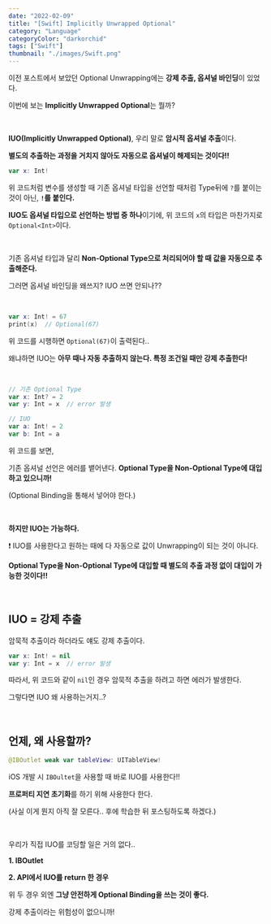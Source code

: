 ```yaml
---
date: "2022-02-09"
title: "[Swift] Implicitly Unwrapped Optional"
category: "Language"
categoryColor: "darkorchid"
tags: ["Swift"]
thumbnail: "./images/Swift.png"
---
```


이전 포스트에서 보았던 Optional Unwrapping에는 **강제 추출, 옵셔널 바인딩**이 있었다.

이번에 보는 **Implicitly Unwrapped Optional**는 뭘까?

<br />

**IUO(Implicitly Unwrapped Optional)**, 우리 말로 **암시적 옵셔널 추출**이다.

**별도의 추출하는 과정을 거치지 않아도 자동으로 옵셔널이 해제되는 것이다!!**

```swift
var x: Int!
```

위 코드처럼 변수를 생성할 때 기존 옵셔널 타입을 선언할 때처럼 Type뒤에 `?`를 붙이는 것이 아닌, **`!`를 붙인다.**

**IUO도 옵셔널 타입으로 선언하는 방법 중 하나**이기에, 위 코드의 `x`의 타입은 마찬가지로 `Optional<Int>`이다.

<br />

기존 옵셔널 타입과 달리 **Non-Optional Type으로 처리되어야 할 때 값을 자동으로 추출해준다.**

그러면 옵셔널 바인딩을 왜쓰지? IUO 쓰면 안되나??

<br />

```swift
var x: Int! = 67
print(x)  // Optional(67)
```

위 코드를 시행하면 `Optional(67)`이 출력된다..

왜냐하면 IUO는 **아무 때나 자동 추출하지 않는다. 특정 조건일 때만 강제 추출한다!**

<br />

```swift
// 기존 Optional Type
var x: Int? = 2
var y: Int = x  // error 발생

// IUO
var a: Int! = 2
var b: Int = a
```

위 코드를 보면,

기존 옵셔널 선언은 에러를 뱉어낸다. **Optional Type을 Non-Optional Type에 대입하고 있으니까!**

(Optional Binding을 통해서 넣어야 한다.)

<br />

**하지만 IUO는 가능하다.**

❗️ IUO를 사용한다고 원하는 때에 다 자동으로 값이 Unwrapping이 되는 것이 아니다.

**Optional Type을 Non-Optional Type에 대입할 때 별도의 추출 과정 없이 대입이 가능한 것이다!!**

<br />

## IUO = 강제 추출

암묵적 추출이라 하더라도 얘도 강제 추출이다.

```swift
var x: Int! = nil
var y: Int = x  // error 발생
```

따라서, 위 코드와 같이 `nil`인 경우 암묵적 추출을 하려고 하면 에러가 발생한다.

그렇다면 IUO 왜 사용하는거지..?

<br />

## 언제, 왜 사용할까?

```swift
@IBOutlet weak var tableView: UITableView!
```

iOS 개발 시 `IBOultet`을 사용할 때 바로 IUO를 사용한다!!

**프로퍼티 지연 초기화**를 하기 위해 사용한다 한다.

(사실 이게 뭔지 아직 잘 모른다.. 후에 학습한 뒤 포스팅하도록 하겠다.)

<br />

우리가 직접 IUO를 코딩할 일은 거의 없다..

**1. IBOutlet**

**2. API에서 IUO를 return 한 경우**

위 두 경우 외엔 **그냥 안전하게 Optional Binding을 쓰는 것이 좋다.**

강제 추출이라는 위험성이 없으니까!

